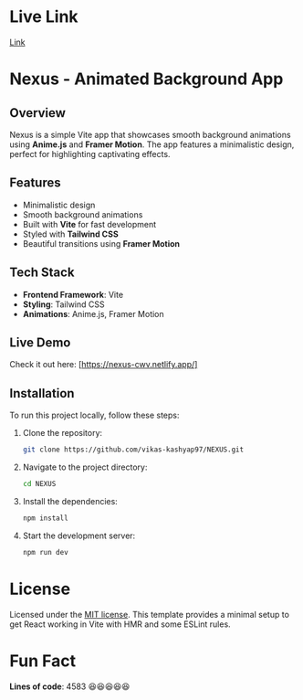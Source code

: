 # Live Link 
[Link](https://nexus-cwv.netlify.app/)

# Nexus - Animated Background App

## Overview
Nexus is a simple Vite app that showcases smooth background animations using **Anime.js** and **Framer Motion**. The app features a minimalistic design, perfect for highlighting captivating effects.

## Features
- Minimalistic design
- Smooth background animations
- Built with **Vite** for fast development
- Styled with **Tailwind CSS**
- Beautiful transitions using **Framer Motion**

## Tech Stack
- **Frontend Framework**: Vite
- **Styling**: Tailwind CSS
- **Animations**: Anime.js, Framer Motion

## Live Demo
Check it out here: [https://nexus-cwv.netlify.app/]

## Installation
To run this project locally, follow these steps:

1. Clone the repository:
   ```bash
   git clone https://github.com/vikas-kashyap97/NEXUS.git
   
2. Navigate to the project directory:
   ```bash
   cd NEXUS

3. Install the dependencies:
   ```bash
   npm install

4. Start the development server:
   ```bash
   npm run dev

# License
Licensed under the [MIT license](https://github.com/vikas-kashyap97/NEXUS/blob/main/LICENSE.md).
This template provides a minimal setup to get React working in Vite with HMR and some ESLint rules.

# Fun Fact
**Lines of code**: 4583 😆😆😆😆😆
   
